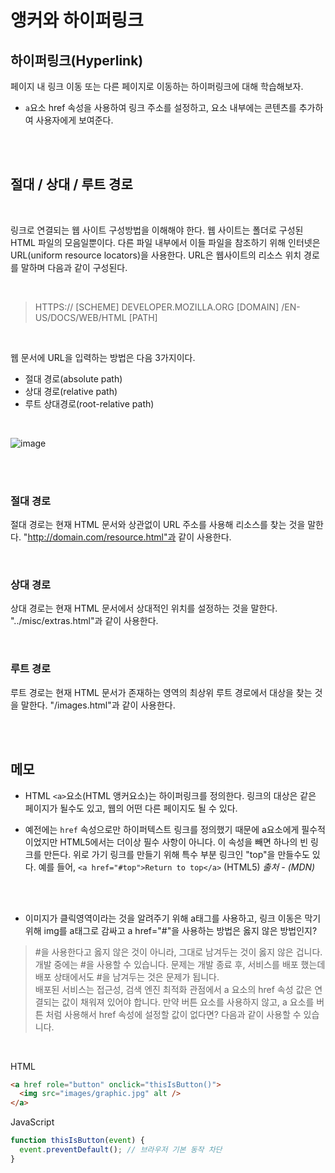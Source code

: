 # 앵커와 하이퍼링크

## 하이퍼링크(Hyperlink)

페이지 내 링크 이동 또는 다른 페이지로 이동하는 하이퍼링크에 대해 학습해보자.

- `a`요소 href 속성을 사용하여 링크 주소를 설정하고, 요소 내부에는 콘텐츠를 추가하여 사용자에게 보여준다.

<br/>
<br/>

## 절대 / 상대 / 루트 경로

<br/>

링크로 연결되는 웹 사이트 구성방법을 이해해야 한다. 웹 사이트는 폴더로 구성된 HTML 파일의 모음일뿐이다. 다른 파일 내부에서 이들 파일을 참조하기 위해 인터넷은 URL(uniform resource locators)을 사용한다. URL은 웹사이트의 리소스 위치 경로를 말하며 다음과 같이 구성된다.

<br/>

> HTTPS:// [SCHEME] DEVELOPER.MOZILLA.ORG [DOMAIN] /EN-US/DOCS/WEB/HTML [PATH]

<br/>

웹 문서에 URL을 입력하는 방법은 다음 3가지이다.

- 절대 경로(absolute path)
- 상대 경로(relative path)
- 루트 상대경로(root-relative path)

<br/>

![image](https://user-images.githubusercontent.com/102462534/206183421-b339c58c-958a-49b1-849d-56a76d16f72c.png)

<br/>
<br/>

### 절대 경로

절대 경로는 현재 HTML 문서와 상관없이 URL 주소를 사용해 리소스를 찾는 것을 말한다. "http://domain.com/resource.html"과 같이 사용한다.

<br/>

### 상대 경로

상대 경로는 현재 HTML 문서에서 상대적인 위치를 설정하는 것을 말한다. "../misc/extras.html"과 같이 사용한다.

<br/>

### 루트 경로

루트 경로는 현재 HTML 문서가 존재하는 영역의 최상위 루트 경로에서 대상을 찾는 것을 말한다. "/images.html"과 같이 사용한다.

<br/>
<br/>

## 메모

- HTML `<a>`요소(HTML 앵커요소)는 하이퍼링크를 정의한다. 링크의 대상은 같은 페이지가 될수도 있고, 웹의 어떤 다른 페이지도 될 수 있다.

- 예전에는 `href` 속성으로만 하이퍼텍스트 링크를 정의했기 때문에 a요소에게 필수적이었지만 HTML5에서는 더이상 필수 사항이 아니다. 이 속성을 빼면 하나의 빈 링크를 만든다. 위로 가기 링크를 만들기 위해 특수 부분 링크인 "top"을 만들수도 있다. 예를 들어, `<a href="#top">Return to top</a>` (HTML5) _출처 - (MDN)_

<br/>
<br/>

- 이미지가 클릭영역이라는 것을 알려주기 위해 a태그를 사용하고, 링크 이동은 막기 위해 img를 a태그로 감싸고 a href="#"을 사용하는 방법은 옳지 않은 방법인지?

> #을 사용한다고 옳지 않은 것이 아니라, 그대로 남겨두는 것이 옳지 않은 겁니다. 개발 중에는 #을 사용할 수 있습니다. 문제는 개발 종료 후, 서비스를 배포 했는데 배포 상태에서도 #을 남겨두는 것은 문제가 됩니다. <br/> 배포된 서비스는 접근성, 검색 엔진 최적화 관점에서 a 요소의 href 속성 값은 연결되는 값이 채워져 있어야 합니다. 만약 버튼 요소를 사용하지 않고, a 요소를 버튼 처럼 사용해서 href 속성에 설정할 값이 없다면? 다음과 같이 사용할 수 있습니다.

<br/>

HTML

```html
<a href role="button" onclick="thisIsButton()">
  <img src="images/graphic.jpg" alt />
</a>
```

JavaScript

```Javascript
function thisIsButton(event) {
  event.preventDefault(); // 브라우저 기본 동작 차단
}
```

<br/>
<br/>
<br/>
